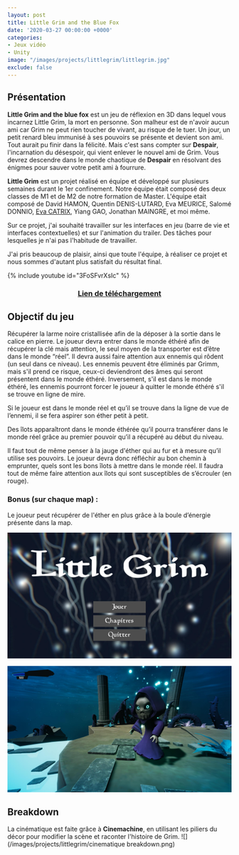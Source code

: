 ```yaml
---
layout: post
title: Little Grim and the Blue Fox
date: '2020-03-27 00:00:00 +0000'
categories:
- Jeux vidéo
- Unity
image: "/images/projects/littlegrim/littlegrim.jpg"
exclude: false
---
```


## Présentation

**Little Grim and the blue fox** est un jeu de réflexion en 3D dans lequel vous incarnez Little Grim, la mort en personne. Son malheur est de n'avoir aucun ami car Grim ne peut rien toucher de vivant, au risque de le tuer. Un jour, un petit renard bleu immunisé à ses pouvoirs se présente et devient son ami. Tout aurait pu finir dans la félicité. Mais c'est sans compter sur **Despair**, l'incarnation du désespoir, qui vient enlever le nouvel ami de Grim. Vous devrez descendre dans le monde chaotique de **Despair** en résolvant des énigmes pour sauver votre petit ami à fourrure.

**Little Grim** est un projet réalisé en équipe et développé sur plusieurs semaines durant le 1er confinement. Notre équipe était composé des deux classes de M1 et de M2 de notre formation de Master. L'équipe etait composé de David HAMON, Quentin DENIS-LUTARD, Eva MEURICE, Salomé DONNIO, [Eva CATRIX](https://www.artstation.com/evac), Yiang GAO, Jonathan MAINGRE, et moi même.

Sur ce projet, j'ai souhaité travailler sur les interfaces en jeu (barre de vie et interfaces contextuelles) et sur l'animation du trailer. Des tâches pour lesquelles je n'ai pas l'habitude de travailler.

J'ai pris beaucoup de plaisir, ainsi que toute l'équipe, à réaliser ce projet et nous sommes d'autant plus satisfait du résultat final.

{% include youtube id="3FoSFvrXsIc" %}


<h3 style="text-align:center;"><a href="https://itsbaptiste.itch.io/"><strong>Lien de téléchargement</strong></a></h3>

## Objectif du jeu
 Récupérer la larme noire cristallisée afin de la déposer à la sortie dans le calice en pierre.
Le joueur devra entrer dans le monde éthéré afin de récupérer la clé mais attention, le seul moyen de la transporter est d’être dans le monde “réel”.  Il devra aussi faire attention aux ennemis qui rôdent (un seul dans ce niveau).  Les ennemis peuvent être éliminés par Grimm, mais s'il prend ce risque, ceux-ci deviendront des âmes qui seront présentent dans le monde éthéré.
Inversement, s'il est dans le monde éthéré, les ennemis pourront forcer le joueur à quitter le monde éthéré s'il se trouve en ligne de mire.

Si le joueur est dans le monde réel et qu’il se trouve dans la ligne de vue de l’ennemi, il se fera aspirer son éther petit à petit.

Des îlots apparaîtront dans le monde éthérée qu’il pourra transférer dans le monde réel grâce au premier pouvoir qu’il a récupéré au début du niveau.

Il faut tout de même penser à la jauge d'éther qui au fur et à mesure qu’il utilise ses pouvoirs. Le joueur devra donc réfléchir au bon chemin à emprunter, quels sont les bons îlots à mettre dans le monde réel. Il faudra tout de même faire attention aux îlots qui sont susceptibles de s’écrouler (en rouge).

### Bonus (sur chaque map) :
Le joueur peut récupérer de l'éther en plus grâce à la boule d’énergie présente dans la map.

![Menu principal](/images/projects/littlegrim/menu.jpg)
<br>

![Gros plan sur Grim en jeu](/images/projects/littlegrim/jeu.jpg)

## Breakdown

La cinématique est faite grâce à **Cinemachine**, en utilisant les piliers du décor pour modifier la scène et raconter l'histoire de Grim.
![](/images/projects/littlegrim/cinematique breakdown.png)
